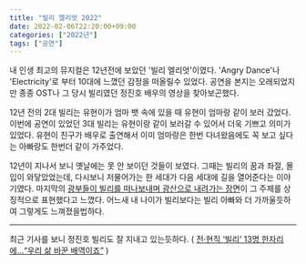```yaml
---
title: "빌리 엘리엇 2022"
date: 2022-02-06T22:20:00+09:00
categories: ["2022년"]
tags: ["공연"]
---
```


내 인생 최고의 뮤지컬은 12년전에 보았던 '빌리 엘리엇'이였다.
'Angry Dance'나 'Electricity'로 부터 10대에 느꼈던 감정을 떠올릴수 있었다.
공연을 본지는 오래되었지만 종종 OST나 그 당시 빌리였던 정진호 배우의 영상을 찾아보곤했다.

12년 전의 2대 빌리는 유현이가 엄마 뱃 속에 있을 때 유현이 엄마랑 같이 보러 갔었다.
이번에 공연이 있었던 3대 빌리는 유현이랑 같이 보러갈 수 있어서 더욱 기쁘고 의미가 있었다.
유현이 친구가 배우로 출연해서 이미 엄마랑은 한번 다녀왔음에도 꼭 보고 싶다는 아빠랑도 한번더 같이 가주었다.

12년이 지나서 보니 옛날에는 못 안 보이던 것들이 보였다.
그때는 빌리의 꿈과 좌절, 몰입이 와닿았었는데, 다시보니 저물어가는 한 세대가 다음 세대에 길을 열어준다는 이야기였다.
마지막의 [광부들이 빌리를 떠나보내며 광산으로 내려가는 장면]()이 그 주제를 상징적으로 표현했다고 느꼈다.
어느새 내 나이가 빌리보다는 빌리 아빠와 더 가까울듯하여 그렇게도 느껴졌을법하다.

---

최근 기사를 보니 정진호 빌리도 잘 지내고 있는듯하다.
( [전·현직 ‘빌리’ 13명 한자리에…“우리 삶 바꾼 배역이죠”](https://www.hani.co.kr/arti/culture/music/1030463.html) )
